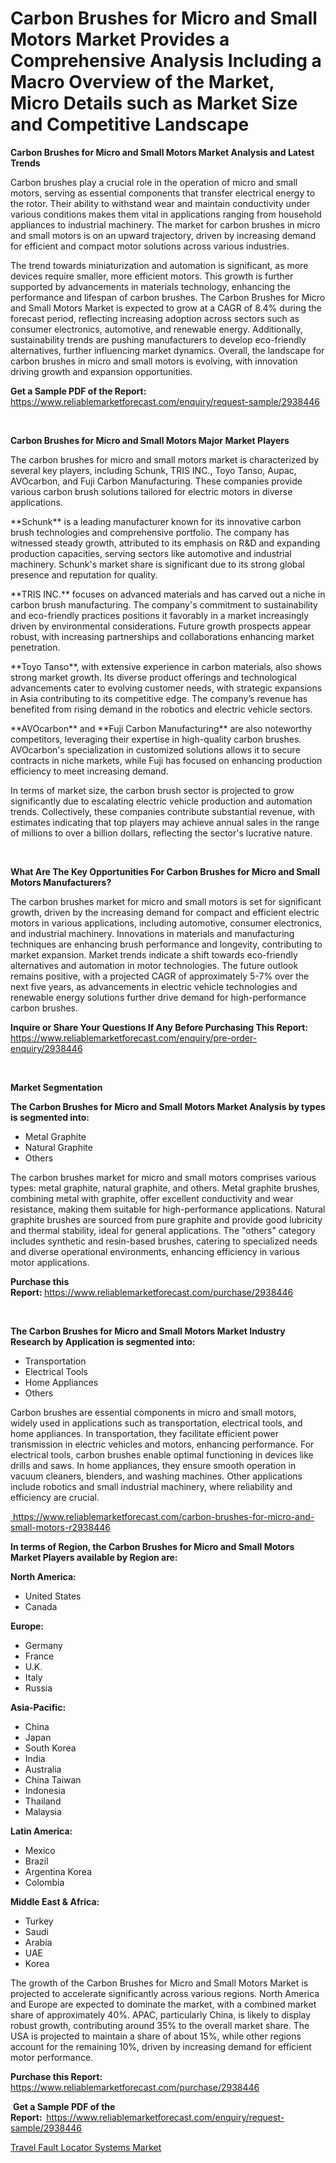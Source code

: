 <p><h1>Carbon Brushes for Micro and Small Motors Market Provides a Comprehensive Analysis Including a Macro Overview of the Market, Micro Details such as Market Size and Competitive Landscape</h1></p><p><strong>Carbon Brushes for Micro and Small Motors Market Analysis and Latest Trends</strong></p>
<p><p>Carbon brushes play a crucial role in the operation of micro and small motors, serving as essential components that transfer electrical energy to the rotor. Their ability to withstand wear and maintain conductivity under various conditions makes them vital in applications ranging from household appliances to industrial machinery. The market for carbon brushes in micro and small motors is on an upward trajectory, driven by increasing demand for efficient and compact motor solutions across various industries.</p><p>The trend towards miniaturization and automation is significant, as more devices require smaller, more efficient motors. This growth is further supported by advancements in materials technology, enhancing the performance and lifespan of carbon brushes. The Carbon Brushes for Micro and Small Motors Market is expected to grow at a CAGR of 8.4% during the forecast period, reflecting increasing adoption across sectors such as consumer electronics, automotive, and renewable energy. Additionally, sustainability trends are pushing manufacturers to develop eco-friendly alternatives, further influencing market dynamics. Overall, the landscape for carbon brushes in micro and small motors is evolving, with innovation driving growth and expansion opportunities.</p></p>
<p><strong>Get a Sample PDF of the Report:&nbsp;</strong> <a href="https://www.reliablemarketforecast.com/enquiry/request-sample/2938446?utm_campaign=3130&utm_medium=2&utm_source=Github&utm_content=ia&utm_term=15032025&utm_id=carbon-brushes-for-micro-and-small-motors">https://www.reliablemarketforecast.com/enquiry/request-sample/2938446</a></p>
<p>&nbsp;</p>
<p><strong>Carbon Brushes for Micro and Small Motors Major Market Players</strong></p>
<p><p>The carbon brushes for micro and small motors market is characterized by several key players, including Schunk, TRIS INC., Toyo Tanso, Aupac, AVOcarbon, and Fuji Carbon Manufacturing. These companies provide various carbon brush solutions tailored for electric motors in diverse applications.</p><p>**Schunk** is a leading manufacturer known for its innovative carbon brush technologies and comprehensive portfolio. The company has witnessed steady growth, attributed to its emphasis on R&D and expanding production capacities, serving sectors like automotive and industrial machinery. Schunk's market share is significant due to its strong global presence and reputation for quality.</p><p>**TRIS INC.** focuses on advanced materials and has carved out a niche in carbon brush manufacturing. The company's commitment to sustainability and eco-friendly practices positions it favorably in a market increasingly driven by environmental considerations. Future growth prospects appear robust, with increasing partnerships and collaborations enhancing market penetration.</p><p>**Toyo Tanso**, with extensive experience in carbon materials, also shows strong market growth. Its diverse product offerings and technological advancements cater to evolving customer needs, with strategic expansions in Asia contributing to its competitive edge. The company’s revenue has benefited from rising demand in the robotics and electric vehicle sectors.</p><p>**AVOcarbon** and **Fuji Carbon Manufacturing** are also noteworthy competitors, leveraging their expertise in high-quality carbon brushes. AVOcarbon's specialization in customized solutions allows it to secure contracts in niche markets, while Fuji has focused on enhancing production efficiency to meet increasing demand.</p><p>In terms of market size, the carbon brush sector is projected to grow significantly due to escalating electric vehicle production and automation trends. Collectively, these companies contribute substantial revenue, with estimates indicating that top players may achieve annual sales in the range of millions to over a billion dollars, reflecting the sector's lucrative nature.</p></p>
<p>&nbsp;</p>
<p><strong>What Are The Key Opportunities For Carbon Brushes for Micro and Small Motors Manufacturers?</strong></p>
<p><p>The carbon brushes market for micro and small motors is set for significant growth, driven by the increasing demand for compact and efficient electric motors in various applications, including automotive, consumer electronics, and industrial machinery. Innovations in materials and manufacturing techniques are enhancing brush performance and longevity, contributing to market expansion. Market trends indicate a shift towards eco-friendly alternatives and automation in motor technologies. The future outlook remains positive, with a projected CAGR of approximately 5-7% over the next five years, as advancements in electric vehicle technologies and renewable energy solutions further drive demand for high-performance carbon brushes.</p></p>
<p><strong>Inquire or Share Your Questions If Any Before Purchasing This Report:</strong> <a href="https://www.reliablemarketforecast.com/enquiry/pre-order-enquiry/2938446?utm_campaign=3130&utm_medium=2&utm_source=Github&utm_content=ia&utm_term=15032025&utm_id=carbon-brushes-for-micro-and-small-motors">https://www.reliablemarketforecast.com/enquiry/pre-order-enquiry/2938446</a></p>
<p>&nbsp;</p>
<p><strong>Market Segmentation</strong></p>
<p><strong>The Carbon Brushes for Micro and Small Motors Market Analysis by types is segmented into:</strong></p>
<p><ul><li>Metal Graphite</li><li>Natural Graphite</li><li>Others</li></ul></p>
<p><p>The carbon brushes market for micro and small motors comprises various types: metal graphite, natural graphite, and others. Metal graphite brushes, combining metal with graphite, offer excellent conductivity and wear resistance, making them suitable for high-performance applications. Natural graphite brushes are sourced from pure graphite and provide good lubricity and thermal stability, ideal for general applications. The "others" category includes synthetic and resin-based brushes, catering to specialized needs and diverse operational environments, enhancing efficiency in various motor applications.</p></p>
<p><strong>Purchase this Report:&nbsp;</strong><a href="https://www.reliablemarketforecast.com/purchase/2938446?utm_campaign=3130&utm_medium=2&utm_source=Github&utm_content=ia&utm_term=15032025&utm_id=carbon-brushes-for-micro-and-small-motors">https://www.reliablemarketforecast.com/purchase/2938446</a></p>
<p>&nbsp;</p>
<p><strong>The Carbon Brushes for Micro and Small Motors Market Industry Research by Application is segmented into:</strong></p>
<p><ul><li>Transportation</li><li>Electrical Tools</li><li>Home Appliances</li><li>Others</li></ul></p>
<p><p>Carbon brushes are essential components in micro and small motors, widely used in applications such as transportation, electrical tools, and home appliances. In transportation, they facilitate efficient power transmission in electric vehicles and motors, enhancing performance. For electrical tools, carbon brushes enable optimal functioning in devices like drills and saws. In home appliances, they ensure smooth operation in vacuum cleaners, blenders, and washing machines. Other applications include robotics and small industrial machinery, where reliability and efficiency are crucial.</p></p>
<p><a href="https://www.reliablemarketforecast.com/carbon-brushes-for-micro-and-small-motors-r2938446?utm_campaign=3130&utm_medium=2&utm_source=Github&utm_content=ia&utm_term=15032025&utm_id=carbon-brushes-for-micro-and-small-motors">&nbsp;https://www.reliablemarketforecast.com/carbon-brushes-for-micro-and-small-motors-r2938446</a></p>
<p><strong>In terms of Region, the Carbon Brushes for Micro and Small Motors Market Players available by Region are:</strong></p>
<p>
    <p> <strong> North America: </strong>
        <ul>
            <li>United States</li>
            <li>Canada</li>
        </ul>
        </p> 
    <p> <strong> Europe: </strong>
        <ul>
            <li>Germany</li>
            <li>France</li>
            <li>U.K.</li>
            <li>Italy</li>
            <li>Russia</li>
        </ul>
        </p> 
    <p> <strong> Asia-Pacific: </strong>
        <ul>
            <li>China</li>
            <li>Japan</li>
            <li>South Korea</li>
            <li>India</li>
            <li>Australia</li>
            <li>China Taiwan</li>
            <li>Indonesia</li>
            <li>Thailand</li>
            <li>Malaysia</li>
        </ul>
        </p> 
    <p> <strong> Latin America: </strong>
        <ul>
            <li>Mexico</li>
            <li>Brazil</li>
            <li>Argentina Korea</li>
            <li>Colombia</li>
        </ul>
        </p> 
    <p> <strong> Middle East & Africa: </strong>
        <ul>
            <li>Turkey</li>
            <li>Saudi</li>
            <li>Arabia</li>
            <li>UAE</li>
            <li>Korea</li>
        </ul>
    </p>
    </p>
<p><p>The growth of the Carbon Brushes for Micro and Small Motors Market is projected to accelerate significantly across various regions. North America and Europe are expected to dominate the market, with a combined market share of approximately 40%. APAC, particularly China, is likely to display robust growth, contributing around 35% to the overall market share. The USA is projected to maintain a share of about 15%, while other regions account for the remaining 10%, driven by increasing demand for efficient motor performance.</p></p>
<p><strong>Purchase this Report: </strong><a href="https://www.reliablemarketforecast.com/purchase/2938446?utm_campaign=3130&utm_medium=2&utm_source=Github&utm_content=ia&utm_term=15032025&utm_id=carbon-brushes-for-micro-and-small-motors">https://www.reliablemarketforecast.com/purchase/2938446</a></p>
<p>&nbsp;<strong>Get a Sample PDF of the Report:&nbsp;&nbsp;</strong><a href="https://www.reliablemarketforecast.com/enquiry/request-sample/2938446?utm_campaign=3130&utm_medium=2&utm_source=Github&utm_content=ia&utm_term=15032025&utm_id=carbon-brushes-for-micro-and-small-motors">https://www.reliablemarketforecast.com/enquiry/request-sample/2938446</a></p>
<p><strong></strong></p>
<p><p><a href="https://github.com/klaassenmackenzie6/Market-Research-Report-List-1/blob/main/travel-fault-locator-systems-market.md?utm_campaign=3130&utm_medium=2&utm_source=Github&utm_content=ia&utm_term=15032025&utm_id=carbon-brushes-for-micro-and-small-motors">Travel Fault Locator Systems Market</a></p></p>